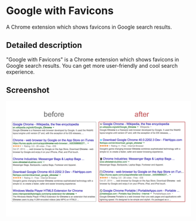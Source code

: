 Google with Favicons
====================
A Chrome extension which shows favicons in Google search results.

Detailed description
--------------------
"Google with Favicons" is a Chrome extension which shows favicons in Google search results.
You can get more user-friendly and cool search experience.

Screenshot
----------
![Google with Favicons](https://github.com/junion-org/GoogleWithFavicons/raw/master/screenshot.png)
